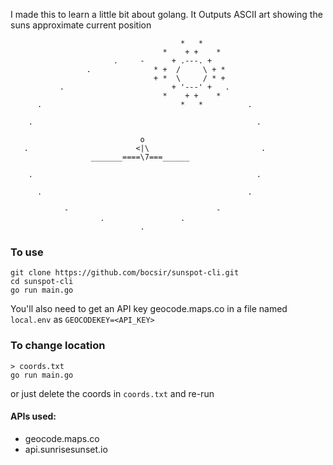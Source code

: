 I made this to learn a little bit about golang. It Outputs ASCII art showing the suns approximate current position

                                          *   *              
                                      *    + +    *          
                           .     -      + .---. +            
                     .              * +  /     \ + *         
                                    + *  \     / * +         
               .                        + '---' +   .        
                                      *    + +    *          
          .                               *   *          .   
                                                             
        .                                                  . 
                                                             
                                 o                           
       .                        <|\                         .
                      _______====\7===______                 
                                                             
        .                                                  . 
                                                             
          .                                              .   
                                                             
                -                                 -          
                        .                 .                  
                                 .

### To use
```
git clone https://github.com/bocsir/sunspot-cli.git
cd sunspot-cli
go run main.go
```
You'll also need to get an API key geocode.maps.co in a file named `local.env` as `GEOCODEKEY=<API_KEY>`

### To change location
```
> coords.txt
go run main.go
```
or just delete the coords in `coords.txt` and re-run

#### APIs used:
- geocode.maps.co
- api.sunrisesunset.io

